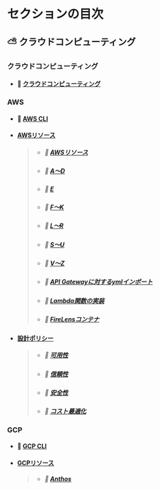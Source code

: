 # セクションの目次

## ⛅ クラウドコンピューティング

### クラウドコンピューティング

* #### 📖 [︎クラウドコンピューティング](https://hiroki-it.github.io/tech-notebook-mkdocs/cloud_computing/cloud_computing.html)

### AWS

* #### 📖 [︎AWS CLI](https://hiroki-it.github.io/tech-notebook-mkdocs/cloud_computing/cloud_computing_aws_cli.html)
* #### <u>AWSリソース</u>
  > * ##### 📖 [︎AWSリソース](https://hiroki-it.github.io/tech-notebook-mkdocs/cloud_computing/cloud_computing_aws_resource.html)
  > * ##### 📖 [︎A〜D](https://hiroki-it.github.io/tech-notebook-mkdocs/cloud_computing/cloud_computing_aws_resource_1.html)
  > * ##### 📖 [︎E](https://hiroki-it.github.io/tech-notebook-mkdocs/cloud_computing/cloud_computing_aws_resource_2.html)
  > * ##### 📖 [︎F〜K](https://hiroki-it.github.io/tech-notebook-mkdocs/cloud_computing/cloud_computing_aws_resource_3.html)
  > * ##### 📖 [︎L〜R](https://hiroki-it.github.io/tech-notebook-mkdocs/cloud_computing/cloud_computing_aws_resource_4.html)
  > * ##### 📖 [︎S〜U](https://hiroki-it.github.io/tech-notebook-mkdocs/cloud_computing/cloud_computing_aws_resource_5.html)
  > * ##### 📖 [︎V〜Z](https://hiroki-it.github.io/tech-notebook-mkdocs/cloud_computing/cloud_computing_aws_resource_6.html)
  > * ##### 📖 [︎API Gatewayに対するymlインポート](https://hiroki-it.github.io/tech-notebook-mkdocs/cloud_computing/cloud_computing_aws_resource_api_gateway_import.html)
  > * ##### 📖 [︎Lambda関数の実装](https://hiroki-it.github.io/tech-notebook-mkdocs/cloud_computing/cloud_computing_aws_resource_lambda_function.html)
  > * ##### 📖 [︎FireLensコンテナ](https://hiroki-it.github.io/tech-notebook-mkdocs/cloud_computing/cloud_computing_aws_resource_firelens.html)
* #### <u>設計ポリシー</u>
  > * ##### 📖 [︎可用性](https://hiroki-it.github.io/tech-notebook-mkdocs/cloud_computing/cloud_computing_aws_policy_availability.html)
  > * ##### 📖 [︎信頼性](https://hiroki-it.github.io/tech-notebook-mkdocs/cloud_computing/cloud_computing_aws_policy_reliability.html)
  > * ##### 📖 [︎安全性](https://hiroki-it.github.io/tech-notebook-mkdocs/cloud_computing/cloud_computing_aws_policy_security.html)
  > * ##### 📖 [︎コスト最適化](https://hiroki-it.github.io/tech-notebook-mkdocs/cloud_computing/cloud_computing_aws_policy_cost_optimization.html)


### GCP

* #### 📖 [︎GCP CLI](https://hiroki-it.github.io/tech-notebook-mkdocs/cloud_computing/cloud_computing_gcp_cli.html)
* #### <u>GCPリソース</u>
  > * ##### 📖 [︎Anthos](https://hiroki-it.github.io/tech-notebook-mkdocs/cloud_computing/cloud_computing_gcp_resource_anthos.html)

<br>
